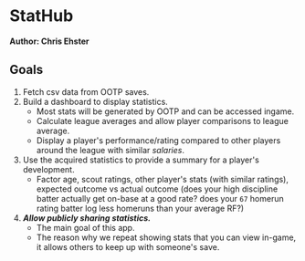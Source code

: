 # StatHub

**Author: Chris Ehster**

## Goals

1. Fetch csv data from OOTP saves.
2. Build a dashboard to display statistics.
    - Most stats will be generated by OOTP and can be accessed ingame. 
    - Calculate league averages and allow player comparisons to league average. 
    - Display a player's performance/rating compared to other players around the league with similar *salaries*. 
3. Use the acquired statistics to provide a summary for a player's development. 
    - Factor age, scout ratings, other player's stats (with similar ratings), expected outcome vs actual outcome (does your high discipline batter actually get on-base at a good rate? does your `67` homerun rating batter log less homeruns than your average RF?)
4. ***Allow publicly sharing statistics.***
    - The main goal of this app.
    - The reason why we repeat showing stats that you can view in-game, it allows others to keep up with someone's save. 
